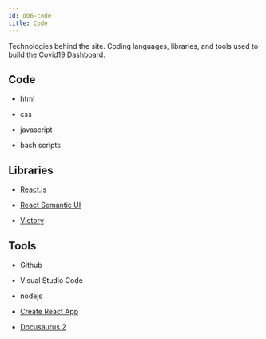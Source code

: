 ```yaml
---
id: d06-code
title: Code
---
```


Technologies behind the site.
Coding languages, libraries, and tools used to build the Covid19 Dashboard.

## Code

- html

- css

- javascript

- bash scripts

## Libraries

- [React.js](https://reactjs.org)

- [React Semantic UI](https://react.semantic-ui.com)

- [Victory](https://formidable.com/open-source/victory/)

## Tools

- Github

- Visual Studio Code

- nodejs

- [Create React App](https://github.com/facebook/create-react-app)

- [Docusaurus 2](https://v2.docusaurus.io/)
